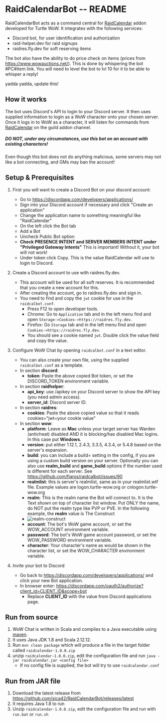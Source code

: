 RaidCalendarBot -- README
=================

RaidCalendarBot acts as a command central for [RaidCalendar](https://github.com/sica42/RaidCalendar) addon developed for Turtle WoW.
It integrates with the following services:
* Discord bot, for user identification and authorization
* raid-helper.dev for raid signups
* raidres.fly.dev for soft reserving items

The bot also have the ability to do price check on items (prices from https://www.wowauctions.net/). This is done by whispering the bot #PC#item link. You will need to level the bot to lvl 10 for it to be able to whisper a reply!

yadda yadda, update this!

## How it works
The bot uses Discord's API to login to your Discord server. It then uses supplied information to login as a WoW character onto your chosen server. Once it logs in to WoW as a character, it will listen for commands from [RaidCalendar](https://github.com/sica42/RaidCalendar) on the guild addon channel.

##### DO NOT, under any circumstances, use this bot on an account with existing characters!
Even though this bot does not do anything malicious, some servers may not like a bot connecting, and GMs may ban the account!

## Setup & Prerequisites

1. First you will want to create a Discord Bot on your discord account:
   * Go to https://discordapp.com/developers/applications/
   * Sign into your Discord account if necessary and click "Create an application"
   * Change the application name to something meaningful like "RaidCalendar"
   * On the left click the Bot tab
   * Add a Bot
   * Uncheck Public Bot option
   * **Check PRESENCE INTENT and SERVER MEMBERS INTENT under "Privileged Gateway Intents"** This is important! Without it, your bot will not work!
   * Under token click Copy. This is the value RaidCalendar will use to login to Discord.

2. Create a Discord account to use with raidres.fly.dev.
   * This account will be used for all soft reserves. It is recommended that you create a new account for this.
   * After creating the account, go to raidres.fly.dev and sign in.
   * You need to find and copy the `jwt` cookie for use in the `raidcalbot.conf`.
     * Press F12 to open developer tools.
     * Chrome: Go to `Application` tab and in the left menu find and open `Storage->Cookies->https://raidres.fly.dev`.
     * Firefox: Go `Storage` tab and in the left menu find and open `Cookies->https://raidres.fly.dev`. 
     * You should see a cookie named `jwt`. Double click the value field and copy the value.

3. Configure WoW Chat by opening `raidcalbot.conf` in a text editor.
   * You can also create your own file, using the supplied `raidcalbot.conf` as a template.
   * In section **discord**:
     * **token**: Paste the above copied Bot token, or set the DISCORD_TOKEN environment variable.
   * In section **raidhelper**:
     * **api_key**: use /apikey on your Discord server to show the API key (you need admin access).
     * **server_id**: Discord server ID.
   * In section **raidres**:
     * **cookies**: Paste the above copied value so that it reads cookies="jwt=your cookie value"
   * In section **wow**:
     * **platform**: Leave as **Mac** unless your target server has Warden (anticheat) disabled AND it is blocking/has disabled Mac logins. In this case put **Windows**.
     * **version**: put either 1.12.1, 2.4.3, 3.3.5, 4.3.4, or 5.4.8 based on the server's expansion.
     * **build**: you can include a build=<build number> setting in the config, if you are using a custom build version on your server. Optionally you can also use **realm_build** and **game_build** options if the number used is different for each server. See https://github.com/fjaros/raidcalbot/issues/90
     * **realmlist**: this is server's realmlist, same as in your realmlist.wtf file.
     Example values are logon.turtle-wow.org or cnlogon.turtle-wow.org
     * **realm**: This is the realm name the Bot will connect to.
     It is the Text shown on top of character list window. Put ONLY the name, do NOT put the realm type like PVP or PVE.
     In the following example, the **realm** value is The Construct
     * ![realm-construct](https://raw.githubusercontent.com/fjaros/raidcalbot/master/images/example3.png)
     * **account**: The bot's WoW game account, or set the WOW_ACCOUNT environment variable.
     * **password**: The bot's WoW game account password, or set the WOW_PASSWORD environment variable.
     * **character**: Your character's name as would be shown in the character list, or set the WOW_CHARACTER environment variable.

4. Invite your bot to Discord
   * Go back to https://discordapp.com/developers/applications/ and click your new Bot application.
   * In browser enter: https://discordapp.com/oauth2/authorize?client_id=CLIENT_ID&scope=bot
     * Replace **CLIENT_ID** with the value from Discord applications page.

## Run from source
1. WoW Chat is written in Scala and compiles to a Java executable using [maven](https://maven.apache.org).
2. It uses Java JDK 1.8 and Scala 2.12.12.
3. Run `mvn clean package` which will produce a file in the target folder called `raidcalendar-1.0.0.zip`
4. unzip `raidcalendar-1.0.0.zip`, edit the configuration file and run `java -jar raidcalendar.jar <config file>`
   * If no config file is supplied, the bot will try to use `raidcalendar.conf`

## Run from JAR file
1. Download the latest release from https://github.com/sica42/RaidCalendarBot/releases/latest
2. It requires Java 1.8 to run
2. Unzip `raidcalendar-1.0.0.zip`, edit the configuration file and run with `run.bat` or `run.sh`
